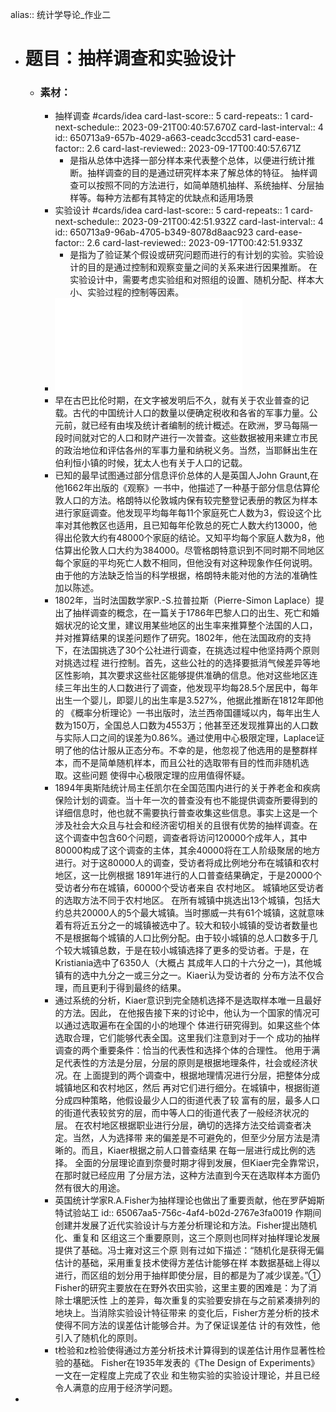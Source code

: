 alias:: 统计学导论_作业二

- # 题目：抽样调查和实验设计
	- ### 素材：
		- 抽样调查 #cards/idea
		  card-last-score:: 5
		  card-repeats:: 1
		  card-next-schedule:: 2023-09-21T00:40:57.670Z
		  card-last-interval:: 4
		  id:: 650713a9-657b-4029-a663-ceadc3ccd531
		  card-ease-factor:: 2.6
		  card-last-reviewed:: 2023-09-17T00:40:57.671Z
			- 是指从总体中选择一部分样本来代表整个总体，以便进行统计推断。抽样调查的目的是通过研究样本来了解总体的特征。
			  抽样调查可以按照不同的方法进行，如简单随机抽样、系统抽样、分层抽样等。每种方法都有其特定的优缺点和适用场景
		- 实验设计 #cards/idea
		  card-last-score:: 5
		  card-repeats:: 1
		  card-next-schedule:: 2023-09-21T00:42:51.932Z
		  card-last-interval:: 4
		  id:: 650713a9-96ab-4705-b349-8078d8aac923
		  card-ease-factor:: 2.6
		  card-last-reviewed:: 2023-09-17T00:42:51.933Z
			- 是指为了验证某个假设或研究问题而进行的有计划的实验。实验设计的目的是通过控制和观察变量之间的关系来进行因果推断。
			  在实验设计中，需要考虑实验组和对照组的设置、随机分配、样本大小、实验过程的控制等因素。
		- ![抽样调查简史_段海波.pdf](../assets/抽样调查简史_段海波_1694913944820_0.pdf)
		- 早在古巴比伦时期，在文字被发明后不久，就有关于农业普查的记载。古代的中国统计人口的数量以便确定税收和各省的军事力量。公元前，就已经有由埃及统计者编制的统计概述。在欧洲，罗马每隔一段时间就对它的人口和财产进行一次普查。这些数据被用来建立市民的政治地位和评估各州的军事力量和纳税义务。当然，当耶稣出生在伯利恒小镇的时候，犹太人也有关于人口的记载。
		- 已知的最早试图通过部分信息评价总体的人是英国人John Graunt,在他1662年出版的《观察》一书中，他描述了一种基于部分信息估算伦敦人口的方法。格朗特以伦敦城内保有较完整登记表册的教区为样本进行家庭调查。他发现平均每年每11个家庭死亡人数为3，假设这个比率对其他教区也适用，且已知每年伦敦总的死亡人数大约13000，他得出伦敦大约有48000个家庭的结论。又知平均每个家庭人数为8，他估算出伦敦人口大约为384000。尽管格朗特意识到不同时期不同地区每个家庭的平均死亡人数不相同，但他没有对这种现象作任何说明。由于他的方法缺乏恰当的科学根据，格朗特未能对他的方法的准确性加以陈述。
		- 1802年，当时法国数学家P.-S.拉普拉斯（Pierre-Simon Laplace）提出了抽样调查的概念，在一篇关于1786年巴黎人口的出生、死亡和婚姻状况的论文里，建议用某些地区的出生率来推算整个法国的人口，并对推算结果的误差问题作了研究。1802年，他在法国政府的支持下，在法国挑选了30个公社进行调查，在挑选过程中他坚持两个原则对挑选过程
		  进行控制。首先，这些公社的的选择要抵消气候差异等地区性影响，其次要求这些社区能够提供准确的信息。他对这些地区连续三年出生的人口数进行了调查，他发现平均每28.5个居民中，每年出生一个婴儿，即婴儿的出生率是3.527%，他据此推断在1812年即他的
		  《概率分析理论》一书出版时，法兰西帝国疆域以内，每年出生人数为150万，全国总人口数为4553万；他甚至还发现推算出的人口数与实际人口之间的误差为0.86%。通过使用中心极限定理，Laplace证明了他的估计服从正态分布。不幸的是，他忽视了他选用的是整群样本，而不是简单随机样本，而且公社的选取带有目的性而非随机选取。这些问题
		  使得中心极限定理的应用值得怀疑。
		- 1894年奥斯陆统计局主任凯尔在全国范围内进行的关于养老金和疾病保险计划的调查。当十年一次的普查没有也不能提供调查所要得到的详细信息时，他也就不需要执行普查收集这些信息。事实上这是一个涉及社会大众且与社会和经济密切相关的且很有优势的抽样调查。在这个调查中包含60个问题，调查者将访问120000个成年人，其中80000构成了这个调查的主体，其余40000将在工人阶级聚居的地方进行。对于这80000人的调查，受访者将成比例地分布在城镇和农村地区，这一比例根据
		  1891年进行的人口普查结果确定，于是20000个受访者分布在城镇，60000个受访者来自
		  农村地区。
		  城镇地区受访者的选取方法不同于农村地区。
		  在所有城镇中挑选出13个城镇，包括大约总共20000人的5个最大城镇。当时挪威一共有61个城镇，这就意味着有将近五分之一的城镇被选中了。较大和较小城镇的受访者数量也不是根据每个城镇的人口比例分配。由于较小城镇的总人口数多于几个较大城镇总数，于是在较小城镇选择了更多的受访者。于是，在Kristiania选中了6350人（大概占
		  其成年人口的十六分之一)，其他城镇有的选中九分之一或三分之一。Kiaer认为受访者的
		  分布方法不仅合理，而且更利于得到最终的结果。
		- 通过系统的分析，Kiaer意识到完全随机选择不是选取样本唯一且最好的方法。因此，
		  在他报告接下来的讨论中，他认为一个国家的情况可以通过选取遍布在全国的小的地理个
		  体进行研究得到。如果这些个体选取合理，它们能够代表全国。这里我们注意到对于一个
		  成功的抽样调查的两个重要条件：恰当的代表性和选择个体的合理性。
		  他用于满足代表性的方法是分层，分层的原则是根据地理条件，社会或经济状况。在
		  上面提到的两个调查中，根据地理情况进行分层，把整体分成城镇地区和农村地区，然后
		  再对它们进行细分。在城镇中，根据街道分成四种策略，他假设最少人口的街道代表了较
		  富有的层，最多人口的街道代表较贫穷的层，而中等人口的街道代表了一般经济状况的层。
		  在农村地区根据职业进行分层，确切的选择方法交给调查者决定。当然，人为选择带
		  来的偏差是不可避免的，但至少分层方法是清晰的。而且，Kiaer根据之前人口普查结果
		  在每一层进行成比例的选择。
		  全面的分层理论直到奈曼时期才得到发展，但Kiaer完全靠常识，在那时就已经应用
		  了分层方法，这种方法直到今天在选取样本方面仍然有很大的用途。
		- 英国统计学家R.A.Fisher为抽样理论也做出了重要贡献，他在罗萨姆斯特试验站工
		  id:: 65067aa5-756c-4af4-b02d-2767e3fa0019
		  作期间创建并发展了近代实验设计与方差分析理论和方法。Fisher提出随机化、重复和
		  区组这三个重要原则，这三个原则也同样对抽样理论发展提供了基础。冯士雍对这三个原
		  则有过如下描述：“随机化是获得无偏估计的基础，采用重复技术使得方差估计能够在样
		  本数据基础上得以进行，而区组的划分用于抽样即使分层，目的都是为了减少误差。”①
		  Fisher的研究主要放在在野外农田实验，这里主要的困难是：为了消除士壤肥沃性
		  上的差异，每次重复的实验要安排在与之前紧凑排列的地块上。当消除实验设计特征带来
		  的变化后，Fisher方差分析的技术使得不同方法的误差估计能够合并。为了保证误差估
		  计的有效性，他引入了随机化的原则。
		- t检验和z检验使得通过方差分析技术计算得到的误差估计用作显著性检验的基础。
		  Fisher在1935年发表的《The Design of Experiments》一文在一定程度上完成了农业
		  和生物实验的实验设计理论，并且已经令人满意的应用于经济学问题。
-